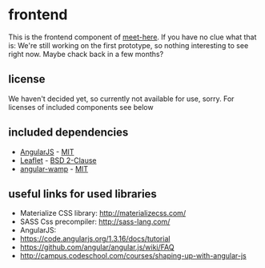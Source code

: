 # frontend
This is the frontend component of [meet-here](https://github.com/meet-here/meet-here). If you have no clue what that is: We're still working on the first prototype, so nothing interesting to see right now. Maybe chack back in a few months?

## license 
We haven't decided yet, so currently not available for use, sorry. 
For licenses of included components see below

## included dependencies
* [AngularJS](https://www.angularjs.org) - [MIT](https://github.com/angular/angular.js/blob/master/LICENSE)
* [Leaflet](http://leafletjs.com/) - [BSD 2-Clause](https://github.com/Leaflet/Leaflet/blob/master/LICENSE)
* [angular-wamp](https://github.com/voryx/angular-wamp) - [MIT](https://github.com/voryx/angular-wamp/blob/master/LICENSE)

## useful links for used libraries

* Materialize CSS library: http://materializecss.com/
* SASS Css precompiler: http://sass-lang.com/
* AngularJS:
 * https://code.angularjs.org/1.3.16/docs/tutorial
 * https://github.com/angular/angular.js/wiki/FAQ
 * http://campus.codeschool.com/courses/shaping-up-with-angular-js
